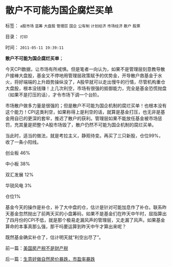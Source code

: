 # 散户不可能为国企腐烂买单

标签： `a股市场` `蓝筹` `大盘股` `管理层` `国企` `公有制` `计划经济` `市场经济` `散户` `股票` 

目录： `打印`

时间： `2011-05-11 19:39:11`

**散户不可能为国企腐烂买单**；

今天CPI数据，让市场有所戒惧。但是笔者一向认为，如果不是管理层刻意教导散户接棒大盘股，基金又不停地用管理层政策赋予的优势金，开导散户救基金于水火，将好端端的上升趋势操纵没了，A股早就可以走出慢牛的行情，尽管机构重仓大盘股，根本没钱赚！上几次利空，市场有很强的抵御能力，完全是基金恐慌抛盘（如果不是打压的话），才令市场下调一个台阶。

市场散户做多力量是很强的；但是散户不可能为国企机制的腐烂买单！也根本没有这个能力！CPI这类利空，如果称得上是利空的话，就算是基金打压，也无非是基金用自已的更深的套牢，推迟了散户的获利。管理层如果不能放任基金被市场惩罚，充其量是把整个A股市场毁了，散户仍然不可能为国企机制的腐烂买单。

当此时，适当的做法，就是考拉主义，静观待变。再买了三只新股，仓位99%，收了一条小阳线。

创业板 46%

中小板 38%

双汇发展 12%

华锐风电 3%

仓位1%

基金今天的操作是补仓，补了大中盘的仓，估计是针对可能加息作了补仓。联系昨天基金忽然抛出了前两天买的小盘筹码，如果不是基金们在昨天中午时，屈指算出了四月份的CPI不低，就是那个极易走漏风声的管理层，又走漏了风声。如果基金算命的本事真那么强，那干吗要运算到昨天中午才算出来呢？

既然基金确实补仓了，估计明天就“利空出尽了”。



前一篇：[美国房产税不是财产税](../../../2011/5/10/美国房产税不是财产税.md)

后一篇：[生意好做自然房价暴跌，市盈率暴跌](../../../2011/5/11/生意好做自然房价暴跌，市盈率暴跌.md)